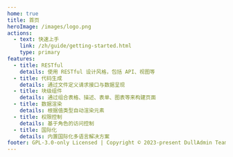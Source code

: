 ```yaml
---
home: true
title: 首页
heroImage: /images/logo.png
actions:
  - text: 快速上手
    link: /zh/guide/getting-started.html
    type: primary
features:
  - title: RESTful
    details: 使用 RESTful 设计风格，包括 API、视图等
  - title: 代码生成
    details: 通过文件定义请求接口与数据呈现
  - title: 块级组件
    details: 通过组合表格、描述、表单、图表等来构建页面
  - title: 数据渲染
    details: 根据值类型自动渲染元素
  - title: 权限控制
    details: 基于角色的访问控制
  - title: 国际化
    details: 内置国际化多语言解决方案
footer: GPL-3.0-only Licensed | Copyright © 2023-present DullAdmin Team
---
```

